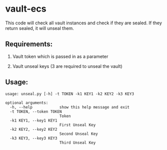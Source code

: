 # vault-ecs

This code will check all vault instances and check if they are sealed. If they return sealed, it will unseal them.

## Requirements:

1) Vault token which is passed in as a parameter

2) Vault unseal keys (3 are required to unseal the vault)

## Usage:

```
usage: unseal.py [-h] -t TOKEN -k1 KEY1 -k2 KEY2 -k3 KEY3

optional arguments:
  -h, --help            show this help message and exit
  -t TOKEN, --token TOKEN
                        Token
  -k1 KEY1, --key1 KEY1
                        First Unseal Key
  -k2 KEY2, --key2 KEY2
                        Second Unseal Key
  -k3 KEY3, --key3 KEY3
                        Third Unseal Key
```
